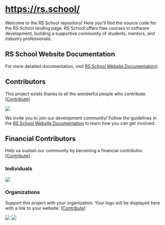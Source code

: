 # https://rs.school/

Welcome to the RS School repository! Here you'll find the source code for the RS School landing page. RS School offers free courses in software development, building a supportive community of students, mentors, and industry professionals.

## RS School Website Documentation
For more detailed documentation, visit [RS School Website Documentation](./readme/README.md)).

## Contributors

This project exists thanks to all the wonderful people who contribute. [[Contribute](CONTRIBUTING.md)].

<a href="https://github.com/rolling-scopes/site/graphs/contributors">
  <img src="https://contrib.rocks/image?repo=rolling-scopes/site" />
</a>

We invite you to join our development community! Follow the guidelines in the [RS School Website Documentation](readme/__rs_school_website_documentation.md) to learn how you can get involved.

## Financial Contributors

Help us sustain our community by becoming a financial contributor. [[Contribute](https://opencollective.com/rsschool/contribute)]

### Individuals

<a href="https://opencollective.com/rsschool"><img src="https://opencollective.com/rsschool/individuals.svg?width=890"></a>

### Organizations

Support this project with your organization. Your logo will be displayed here with a link to your website. [[Contribute](https://opencollective.com/rsschool/contribute)]

<a href="https://opencollective.com/rsschool/organization/0/website"><img src="https://opencollective.com/rsschool/organization/0/avatar.svg"></a>
<a href="https://opencollective.com/rsschool/organization/1/website"><img src="https://opencollective.com/rsschool/organization/1/avatar.svg"></a>
